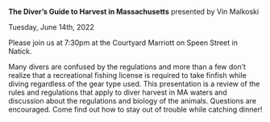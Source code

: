 **The Diver’s Guide to Harvest in Massachusetts**
presented by Vin Malkoski

Tuesday, June 14th, 2022

Please join us at 7:30pm 
at the Courtyard Marriott on Speen Street in Natick.


Many divers are confused by the regulations and more than a few don’t realize that a recreational fishing license is required to take finfish while diving regardless of the gear type used. This presentation is a review of the rules and regulations that apply to diver harvest in MA waters and discussion about the regulations and biology of the animals. Questions are encouraged. Come find out how to stay out of trouble while catching dinner!
